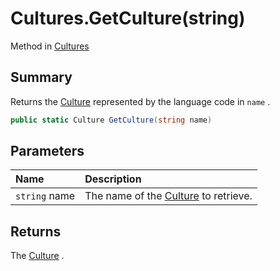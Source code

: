 # Cultures.GetCulture(string)

Method in [Cultures](/api/csharp/yarn.unity.cultures.md)

## Summary


Returns the  <a href="yarn.unity.culture.md">Culture</a>  represented by the language code
in  <code>name</code> .


```csharp
public static Culture GetCulture(string name)
```

## Parameters

|Name|Description|
|:---|:---|
|`string` name|The name of the  <a href="yarn.unity.culture.md">Culture</a>  to retrieve.|

## Returns

The  <a href="yarn.unity.culture.md">Culture</a> .


